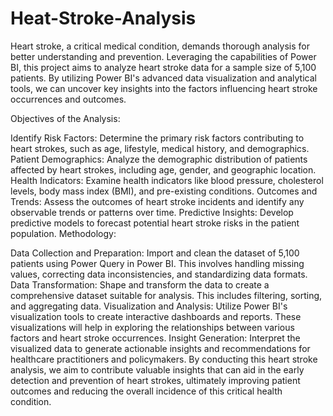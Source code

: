 # Heat-Stroke-Analysis
Heart stroke, a critical medical condition, demands thorough analysis for better understanding and prevention. Leveraging the capabilities of Power BI, this project aims to analyze heart stroke data for a sample size of 5,100 patients. By utilizing Power BI's advanced data visualization and analytical tools, we can uncover key insights into the factors influencing heart stroke occurrences and outcomes.

Objectives of the Analysis:

Identify Risk Factors: Determine the primary risk factors contributing to heart strokes, such as age, lifestyle, medical history, and demographics.
Patient Demographics: Analyze the demographic distribution of patients affected by heart strokes, including age, gender, and geographic location.
Health Indicators: Examine health indicators like blood pressure, cholesterol levels, body mass index (BMI), and pre-existing conditions.
Outcomes and Trends: Assess the outcomes of heart stroke incidents and identify any observable trends or patterns over time.
Predictive Insights: Develop predictive models to forecast potential heart stroke risks in the patient population.
Methodology:

Data Collection and Preparation: Import and clean the dataset of 5,100 patients using Power Query in Power BI. This involves handling missing values, correcting data inconsistencies, and standardizing data formats.
Data Transformation: Shape and transform the data to create a comprehensive dataset suitable for analysis. This includes filtering, sorting, and aggregating data.
Visualization and Analysis: Utilize Power BI's visualization tools to create interactive dashboards and reports. These visualizations will help in exploring the relationships between various factors and heart stroke occurrences.
Insight Generation: Interpret the visualized data to generate actionable insights and recommendations for healthcare practitioners and policymakers.
By conducting this heart stroke analysis, we aim to contribute valuable insights that can aid in the early detection and prevention of heart strokes, ultimately improving patient outcomes and reducing the overall incidence of this critical health condition.

